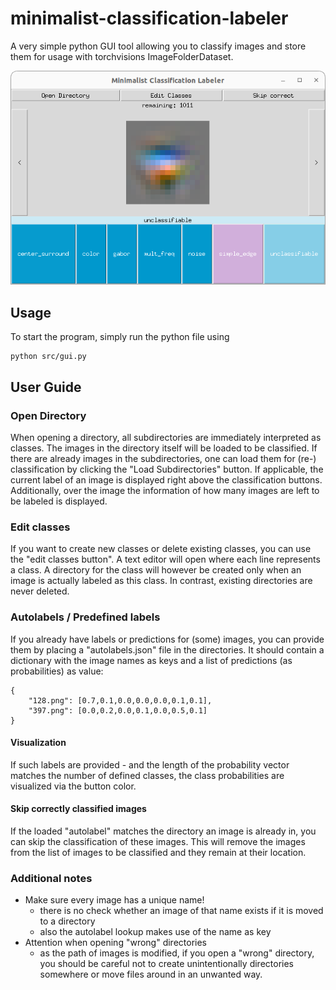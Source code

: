 # minimalist-classification-labeler
A very simple python GUI tool allowing you to classify images and store them for usage with torchvisions ImageFolderDataset.

![](doc/gui.png)

## Usage

To start the program, simply run the python file using

```
python src/gui.py
```

## User Guide

### Open Directory
When opening a directory, all subdirectories are immediately interpreted as classes.
The images in the directory itself will be loaded to be classified.
If there are already images in the subdirectories, one can load them for (re-) classification by clicking the "Load Subdirectories" button.
If applicable, the current label of an image is displayed right above the classification buttons.
Additionally, over the image the information of how many images are left to be labeled is displayed.

### Edit classes
If you want to create new classes or delete existing classes, you can use the "edit classes button".
A text editor will open where each line represents a class.
A directory for the class will however be created only when an image is actually labeled as this class.
In contrast, existing directories are never deleted.

### Autolabels / Predefined labels
If you already have labels or predictions for (some) images, you can provide them by placing a "autolabels.json" file in the directories.
It should contain a dictionary with the image names as keys and a list of predictions (as probabilities) as value:
```
{
    "128.png": [0.7,0.1,0.0,0.0,0.0,0.1,0.1],
    "397.png": [0.0,0.2,0.0,0.1,0.0,0.5,0.1]
}
```

#### Visualization
If such labels are provided - and the length of the probability vector matches the number of defined classes, the class probabilities are visualized via the button color.

#### Skip correctly classified images
If the loaded "autolabel" matches the directory an image is already in, you can skip the classification of these images. This will remove the images from the list of images to be classified and they remain at their location.

### Additional notes
- Make sure every image has a unique name!
    - there is no check whether an image of that name exists if it is moved to a directory
    - also the autolabel lookup makes use of the name as key
- Attention when opening "wrong" directories
    - as the path of images is modified, if you open a "wrong" directory, you should be careful not to create unintentionally directories somewhere or move files around in an unwanted way.